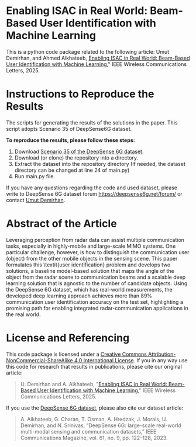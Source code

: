 # Enabling ISAC in Real World: Beam-Based User Identification with Machine Learning
This is a python code package related to the following article:
Umut Demirhan, and Ahmed Alkhateeb, [Enabling ISAC in Real World: Beam-Based User Identification with Machine Learning](https://arxiv.org/abs/2411.06578)," IEEE Wireless Communications Letters, 2025.

# Instructions to Reproduce the Results 
The scripts for generating the results of the solutions in the paper. This script adopts Scenario 35 of DeepSense6G dataset.

**To reproduce the results, please follow these steps:**
1. Download [Scenario 35 of the DeepSense 6G dataset](https://www.deepsense6g.net/scenario-35/).
2. Download (or clone) the repository into a directory.
3. Extract the dataset into the repository directory 
   (If needed, the dataset directory can be changed at line 24 of main.py)
5. Run main.py file.

If you have any questions regarding the code and used dataset, please write to DeepSense 6G dataset forum https://deepsense6g.net/forum/ or contact [Umut Demirhan](mailto:udemirhan@asu.edu?subject=[GitHub]%20Radar%20User%20Identification%20implementation).

# Abstract of the Article
Leveraging perception from radar data can assist multiple communication tasks, especially in highly-mobile and large-scale MIMO systems. One particular challenge, however, is how to distinguish the communication user (object) from the other mobile objects in the sensing scene. This paper formulates this \textit{user identification} problem and develops two solutions, a baseline model-based solution that maps the angle of the object from the radar scene to communication beams and a scalable deep learning solution that is agnostic to the number of candidate objects. Using the DeepSense 6G dataset, which has real-world measurements, the developed deep learning approach achieves more than $89\%$ communication user identification accuracy on the test set, highlighting a promising path for enabling integrated radar-communication  applications in the real world. 

# License and Referencing
This code package is licensed under a [Creative Commons Attribution-NonCommercial-ShareAlike 4.0 International License](https://creativecommons.org/licenses/by-nc-sa/4.0/). 
If you in any way use this code for research that results in publications, please cite our original article:
> U. Demirhan and A. Alkhateeb, "[Enabling ISAC in Real World: Beam-Based User Identification with Machine Learning](https://arxiv.org/abs/2411.06578)," IEEE Wireless Communications Letters, 2025.

If you use the [DeepSense 6G dataset](www.deepsense6g.net), please also cite our dataset article:
> A. Alkhateeb, G. Charan, T. Osman, A. Hredzak, J. Morais, U. Demirhan, and N. Srinivas, “DeepSense 6G: large-scale real-world multi-modal sensing and communication datasets,” IEEE Communications Magazine, vol. 61, no. 9, pp. 122–128, 2023.
